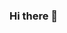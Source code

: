 ### Hi there 👋

<!--
**Abimbola08/Abimbola08** is a ✨ _special_ ✨ repository because its `README.md` (this file) appears on your GitHub profile.

Here are some ideas to get you started:

- 🔭 I’m currently towards obtaining a PhD in Transportation Systems
- 🌱 I’m currently learning 
- 👯 I’m looking to collaborate on open source
- 🤔 I’m looking for help with Docker
- 💬 Ask me about Soft Skills
- 📫 How to reach me on Instagram (www.instagram.com/abimbola08)
- 😄 Pronouns: He/Him
- ⚡ Fun fact: I am a very happy being
-->
